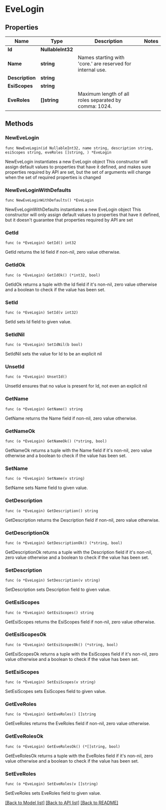 # EveLogin

## Properties

Name | Type | Description | Notes
------------ | ------------- | ------------- | -------------
**Id** | **NullableInt32** |  | 
**Name** | **string** | Names starting with &#39;core.&#39; are reserved for internal use. | 
**Description** | **string** |  | 
**EsiScopes** | **string** |  | 
**EveRoles** | **[]string** | Maximum length of all roles separated by comma: 1024. | 

## Methods

### NewEveLogin

`func NewEveLogin(id NullableInt32, name string, description string, esiScopes string, eveRoles []string, ) *EveLogin`

NewEveLogin instantiates a new EveLogin object
This constructor will assign default values to properties that have it defined,
and makes sure properties required by API are set, but the set of arguments
will change when the set of required properties is changed

### NewEveLoginWithDefaults

`func NewEveLoginWithDefaults() *EveLogin`

NewEveLoginWithDefaults instantiates a new EveLogin object
This constructor will only assign default values to properties that have it defined,
but it doesn't guarantee that properties required by API are set

### GetId

`func (o *EveLogin) GetId() int32`

GetId returns the Id field if non-nil, zero value otherwise.

### GetIdOk

`func (o *EveLogin) GetIdOk() (*int32, bool)`

GetIdOk returns a tuple with the Id field if it's non-nil, zero value otherwise
and a boolean to check if the value has been set.

### SetId

`func (o *EveLogin) SetId(v int32)`

SetId sets Id field to given value.


### SetIdNil

`func (o *EveLogin) SetIdNil(b bool)`

 SetIdNil sets the value for Id to be an explicit nil

### UnsetId
`func (o *EveLogin) UnsetId()`

UnsetId ensures that no value is present for Id, not even an explicit nil
### GetName

`func (o *EveLogin) GetName() string`

GetName returns the Name field if non-nil, zero value otherwise.

### GetNameOk

`func (o *EveLogin) GetNameOk() (*string, bool)`

GetNameOk returns a tuple with the Name field if it's non-nil, zero value otherwise
and a boolean to check if the value has been set.

### SetName

`func (o *EveLogin) SetName(v string)`

SetName sets Name field to given value.


### GetDescription

`func (o *EveLogin) GetDescription() string`

GetDescription returns the Description field if non-nil, zero value otherwise.

### GetDescriptionOk

`func (o *EveLogin) GetDescriptionOk() (*string, bool)`

GetDescriptionOk returns a tuple with the Description field if it's non-nil, zero value otherwise
and a boolean to check if the value has been set.

### SetDescription

`func (o *EveLogin) SetDescription(v string)`

SetDescription sets Description field to given value.


### GetEsiScopes

`func (o *EveLogin) GetEsiScopes() string`

GetEsiScopes returns the EsiScopes field if non-nil, zero value otherwise.

### GetEsiScopesOk

`func (o *EveLogin) GetEsiScopesOk() (*string, bool)`

GetEsiScopesOk returns a tuple with the EsiScopes field if it's non-nil, zero value otherwise
and a boolean to check if the value has been set.

### SetEsiScopes

`func (o *EveLogin) SetEsiScopes(v string)`

SetEsiScopes sets EsiScopes field to given value.


### GetEveRoles

`func (o *EveLogin) GetEveRoles() []string`

GetEveRoles returns the EveRoles field if non-nil, zero value otherwise.

### GetEveRolesOk

`func (o *EveLogin) GetEveRolesOk() (*[]string, bool)`

GetEveRolesOk returns a tuple with the EveRoles field if it's non-nil, zero value otherwise
and a boolean to check if the value has been set.

### SetEveRoles

`func (o *EveLogin) SetEveRoles(v []string)`

SetEveRoles sets EveRoles field to given value.



[[Back to Model list]](../README.md#documentation-for-models) [[Back to API list]](../README.md#documentation-for-api-endpoints) [[Back to README]](../README.md)


